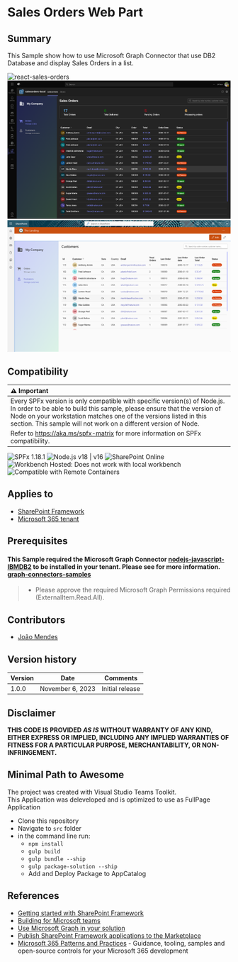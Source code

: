 #  Sales Orders Web Part

## Summary

 This Sample show how to use Microsoft Graph Connector that use DB2 Database and display Sales Orders in a list.

![react-sales-orders](./src/assets/salesOrders.gif)
![react-sales-orders](./src/assets/teams01.png)
![react-sales-orders](./src/assets/salesOrders02.png)
 

## Compatibility

| :warning: Important          |
|:---------------------------|
| Every SPFx version is only compatible with specific version(s) of Node.js. In order to be able to build this sample, please ensure that the version of Node on your workstation matches one of the versions listed in this section. This sample will not work on a different version of Node.|
|Refer to <https://aka.ms/spfx-matrix> for more information on SPFx compatibility.   |

![SPFx 1.18.1](https://img.shields.io/badge/SPFx-1.18.1-green.svg)
![Node.js v18 | v16](https://img.shields.io/badge/Node.js-v18%20|%20v16-green.svg)
![SharePoint Online](https://img.shields.io/badge/SharePoint-Online-yellow.svg)
![Workbench Hosted: Does not work with local workbench](https://img.shields.io/badge/Workbench-Hosted-yellow.svg "Does not work with local workbench")
![Compatible with Remote Containers](https://img.shields.io/badge/Remote%20Containers-Compatible-green.svg)

## Applies to

* [SharePoint Framework](https://learn.microsoft.com/sharepoint/dev/spfx/sharepoint-framework-overview)
* [Microsoft 365 tenant](https://learn.microsoft.com/sharepoint/dev/spfx/set-up-your-development-environment)

## Prerequisites

#### This Sample required the Microsoft Graph Connector [nodejs-javascript-IBMDB2](https://github.com/pnp/graph-connectors-samples/tree/main/samples/nodejs-javascript-IBMDB2) to be installed in your tenant.  Please see  for more information. [graph-connectors-samples](https://github.com/pnp/graph-connectors-samples)

> -  Please approve the required Microsoft Graph Permissions required (ExternalItem.Read.All). 

## Contributors

* [João Mendes](https://github.com/joaojmendes)

## Version history

Version|Date|Comments
-------|----|--------
1.0.0|November 6, 2023|Initial release

## Disclaimer

**THIS CODE IS PROVIDED *AS IS* WITHOUT WARRANTY OF ANY KIND, EITHER EXPRESS OR IMPLIED, INCLUDING ANY IMPLIED WARRANTIES OF FITNESS FOR A PARTICULAR PURPOSE, MERCHANTABILITY, OR NON-INFRINGEMENT.**

## Minimal Path to Awesome

The project was created with Visual Studio Teams Toolkit.  
This Application was deleveloped  and is optimized to use as FullPage Application  

* Clone this repository
* Navigate to `src` folder
* in the command line run:
  * `npm install`
  * `gulp build`
  * `gulp bundle --ship`
  * `gulp package-solution --ship`
  * Add and Deploy Package to AppCatalog

## References

- [Getting started with SharePoint Framework](https://docs.microsoft.com/en-us/sharepoint/dev/spfx/set-up-your-developer-tenant)
- [Building for Microsoft teams](https://docs.microsoft.com/en-us/sharepoint/dev/spfx/build-for-teams-overview)
- [Use Microsoft Graph in your solution](https://docs.microsoft.com/en-us/sharepoint/dev/spfx/web-parts/get-started/using-microsoft-graph-apis)
- [Publish SharePoint Framework applications to the Marketplace](https://docs.microsoft.com/en-us/sharepoint/dev/spfx/publish-to-marketplace-overview)
- [Microsoft 365 Patterns and Practices](https://aka.ms/m365pnp) - Guidance, tooling, samples and open-source controls for your Microsoft 365 development
